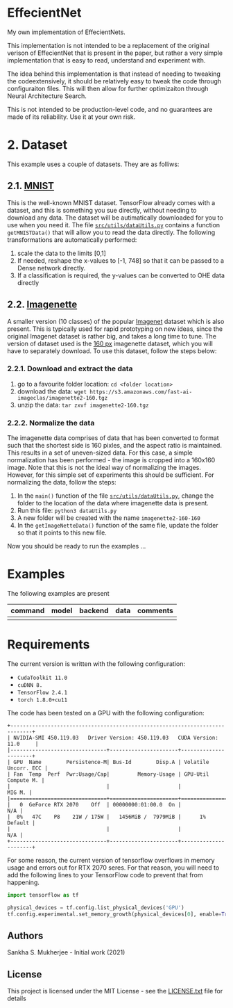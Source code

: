 # EffecientNet

My own implementation of EffecientNets. 

This implementation is not intended to be a replacement of the original verison of EffecientNet
that is present in the paper, but rather a very simple implementation that is easy to read,
understand and experiment with. 

The idea behind this implementation is that instead of needing to tweaking the codeextensively, 
it should be relatively easy to tweak the code through configuraiton files. This will then
allow for further optimizaiton through Neural Architecture Search.

This is not intended to be production-level code, and no guarantees are made of its reliability.
Use it at your own risk.

# 2. Dataset

This example uses a couple of datasets. They are as folliws:

## 2.1. [MNIST](http://yann.lecun.com/exdb/mnist/)

This is the well-known MNIST dataset. TensorFlow already comes with a dataset, and this is something
you sue directly, without needing to download any data. The dataset will be autimatically downloaded
for you to use when you need it. The file 
[`src/utils/dataUtils.py`](https://github.com/sankhaMukherjee/effecientNet/blob/master/src/utils/dataUtils.py) 
contains a function `getMNISTData()` 
that will allow you to read the data directly. The following transformations are automatically performed:

1. scale the data to the limits [0,1]
2. If needed, reshape the x-values to [-1, 748] so that it can be passed to a Dense network directly.
3. If a classification is required, the y-values can be converted to OHE data directly

## 2.2. [Imagenette](https://github.com/fastai/imagenette)

A smaller version (10 classes) of the popular [Imagenet](https://www.image-net.org/) dataset which
is also present. This is typically used for rapid prototyping on new ideas, since the original
Imagenet dataset is rather big, and takes a long time to tune. The version of dataset used is the
[160 px](https://s3.amazonaws.com/fast-ai-imageclas/imagenette2-160.tgz) imagenette dataset, which
you will have to separately download. To use this dataset, follow the steps below:

### 2.2.1. Download and extract the data

1. go to a favourite folder location: `cd <folder location>`
2. download the data: `wget https://s3.amazonaws.com/fast-ai-imageclas/imagenette2-160.tgz`
3. unzip the data: `tar zxvf imagenette2-160.tgz`

### 2.2.2. Normalize the data

The imagenette data comprises of data that has been converted to format such that the shortest side is
160 pixles, and the aspect ratio is maintained. This results in a set of uneven-sized data. For this
case, a simple normalization has been performed - the image is cropped into a 160x160 image. Note that
this is not the ideal way of normalizing the images. However, for this simple set of experiments this
should be sufficient. For normalizing the data, follow the steps:

1. In the `main()` function of the file  [`src/utils/dataUtils.py`](https://github.com/sankhaMukherjee/effecientNet/blob/master/src/utils/dataUtils.py), change the folder to the location of the data where imagenette data is present. 
2. Run this file: `python3 dataUtils.py`
3. A new folder will be created with the name `imagenette2-160-160`
4. In the `getImageNetteData()` function of the same file, update the folder so that it points to this new file.

Now you should be ready to run the examples ...

# Examples

The following examples are present


|         command        | model | backend | data | comments |
|------------------------|-------|---------|------|----------|
|                        |       |         |      |          |


# Requirements

The current version is written with the following configuration:

 - `CudaToolkit 11.0`
 - `cuDNN 8.`
 - `TensorFlow 2.4.1`
 - `torch 1.8.0+cu11`

The code has been tested on a GPU with the following configuration: 

```
+-----------------------------------------------------------------------------+
| NVIDIA-SMI 450.119.03   Driver Version: 450.119.03   CUDA Version: 11.0     |
|-------------------------------+----------------------+----------------------+
| GPU  Name        Persistence-M| Bus-Id        Disp.A | Volatile Uncorr. ECC |
| Fan  Temp  Perf  Pwr:Usage/Cap|         Memory-Usage | GPU-Util  Compute M. |
|                               |                      |               MIG M. |
|===============================+======================+======================|
|   0  GeForce RTX 2070    Off  | 00000000:01:00.0  On |                  N/A |
|  0%   47C    P8    21W / 175W |   1456MiB /  7979MiB |      1%      Default |
|                               |                      |                  N/A |
+-------------------------------+----------------------+----------------------+
```

For some reason, the current version of tensorflow overflows in memory usage and
errors out for RTX 2070 seres. For that reason, you will need to add the following
lines to your TensorFlow code to prevent that from happening.

```python
import tensorflow as tf

physical_devices = tf.config.list_physical_devices('GPU')
tf.config.experimental.set_memory_growth(physical_devices[0], enable=True)
```

## Authors

Sankha S. Mukherjee - Initial work (2021)

## License

This project is licensed under the MIT License - see the [LICENSE.txt](LICENSE.txt) file for details
